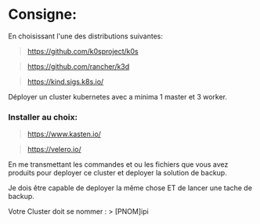 # Consigne:

En choisissant l'une des distributions suivantes:

> https://github.com/k0sproject/k0s

> https://github.com/rancher/k3d

> https://kind.sigs.k8s.io/

 Déployer un cluster kubernetes avec a minima 1 master et 3 worker.

### Installer au choix:

> https://www.kasten.io/

> https://velero.io/

En me transmettant les commandes et ou les fichiers que vous avez produits pour deployer ce cluster et deployer la solution de backup.

Je dois être capable de deployer la même chose ET de lancer une tache de backup.

Votre Cluster doit se nommer : > [PNOM]ipi